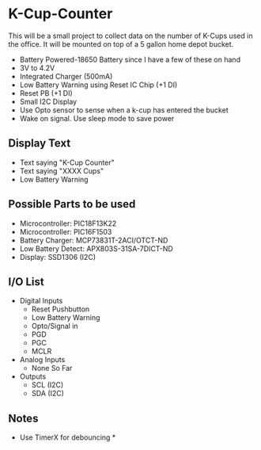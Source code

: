 # K-Cup-Counter

This will be a small project to collect data on the number of K-Cups used in the office. It will be mounted
on top of a 5 gallon home depot bucket. 
* Battery Powered-18650 Battery since I have a few of these on hand
* 3V to 4.2V
* Integrated Charger (500mA)
* Low Battery Warning using Reset IC Chip (+1 DI)
* Reset PB (+1 DI)
* Small I2C Display
* Use Opto sensor to sense when a k-cup has entered the bucket
* Wake on signal. Use sleep mode to save power

## Display Text
* Text saying "K-Cup Counter"
* Text saying "XXXX Cups"
* Low Battery Warning 

## Possible Parts to be used
* Microcontroller: PIC18F13K22
* Microcontroller: PIC16F1503
* Battery Charger: MCP73831T-2ACI/OTCT-ND
* Low Battery Detect: APX803S-31SA-7DICT-ND
* Display: SSD1306 (I2C)

## I/O List
* Digital Inputs
	* Reset Pushbutton 
	* Low Battery Warning
	* Opto/Signal in 
	* PGD
	* PGC
	* MCLR
* Analog Inputs
	* None So Far
* Outputs
	* SCL (I2C)
	* SDA (I2C)
## Notes
* Use TimerX for debouncing
	* 
